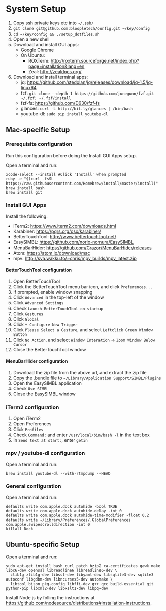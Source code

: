 # System Setup

1. Copy ssh private keys etc into `~/.ssh/`
3. `git clone git@github.com:bloopletech/config.git ~/key/config`
4. `cd ~/key/config && ./setup_dotfiles.sh`
5. Open a new shell
6. Download and install GUI apps:
   * Google Chrome
   * On Ubuntu:
     * ROXTerm: http://roxterm.sourceforge.net/index.php?page=installation&lang=en
     * Zeal: http://zealdocs.org/
7. Download and install terminal apps:
   * jq: https://github.com/stedolan/jq/releases/download/jq-1.5/jq-linux64
   * fzf: `git clone --depth 1 https://github.com/junegunn/fzf.git ~/.fzf; ~/.fzf/install`
   * fzf-fs: https://github.com/D630/fzf-fs
   * glances: `curl -L http://bit.ly/glances | /bin/bash`
   * youtube-dl: `sudo pip install youtube-dl`

## Mac-specific Setup

### Prerequisite configuration

Run this configuration before doing the Install GUI Apps setup.

Open a terminal and run:

````
xcode-select --install #Click 'Install' when prompted
ruby -e "$(curl -fsSL https://raw.githubusercontent.com/Homebrew/install/master/install)"
brew install bash
brew install git
````

### Install GUI Apps

Install the following:
* iTerm2: https://www.iterm2.com/downloads.html
* Karabiner: https://pqrs.org/osx/karabiner/
* BetterTouchTool: http://www.bettertouchtool.net/
* EasySIMBL: https://github.com/norio-nomura/EasySIMBL
* MenuBarHider: https://github.com/Crazor/MenuBarHider/releases
* Atom: https://atom.io/download/mac
* mpv: http://sva.wakku.to/~chris/mpv_builds/mpv_latest.zip

#### BetterTouchTool configuration

1. Open BetterTouchTool
2. Click the BetterTouchTool menu bar icon, and click `Preferences...`
3. If prompted, enable window snapping
4. Click `Advanced` in the top-left of the window
5. Click `Advanced Settings`
6. Check `Launch BetterTouchTool on startup`
7. Click `Gestures`
8. Click `Global`
9. Click `+ Configure New Trigger`
10. Click `Please Select a Gesture`, and select `Leftclick Green Window Button`
11. Click `No Action`, and select `Window Interation` -> `Zoom Window Below Cursor`
12. Close the BetterTouchTool window

#### MenuBarHider configuration

1. Download the zip file from the above url, and extract the zip file
2. Copy the .bundle file to `~/Library/Application Support/SIMBL/Plugins`
3. Open the EasySIMBL application
4. Check `Use SIMBL`
5. Close the EasySIMBL window

### iTerm2 configuration

1. Open iTerm2
2. Open Preferences
3. Click `Profiles`
4. Check `Command:` and enter `/usr/local/bin/bash -l` in the text box
4. In `Send text at start:`, enter `getin`

### mpv / youtube-dl configuration

Open a terminal and run:
````
brew install youtube-dl --with-rtmpdump --HEAD
````

### General configuration

Open a terminal and run:

````
defaults write com.apple.dock autohide -bool TRUE
defaults write com.apple.dock autohide-delay -int 0
defaults write com.apple.dock autohide-time-modifier -float 0.2
defaults write ~/Library/Preferences/.GlobalPreferences com.apple.swipescrolldirection -int 0
killall Dock
````

## Ubuntu-specific Setup

Open a terminal and run:

````
sudo apt-get install bash curl patch bzip2 ca-certificates gawk make libc6-dev openssl libreadline6 libreadline6-dev \
  zlib1g zlib1g-dev libssl-dev libyaml-dev libsqlite3-dev sqlite3 autoconf libgdbm-dev libncurses5-dev automake \
  libtool bison pkg-config libffi-dev g++ gcc build-essential git python-pip libxml2-dev libxslt1-dev libpq-dev
````

Install Node.js by folling the instructions at https://github.com/nodesource/distributions#installation-instructions.
